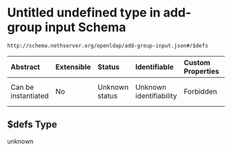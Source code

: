 # Untitled undefined type in add-group input Schema

```txt
http://schema.nethserver.org/openldap/add-group-input.json#/$defs
```



| Abstract            | Extensible | Status         | Identifiable            | Custom Properties | Additional Properties | Access Restrictions | Defined In                                                                     |
| :------------------ | :--------- | :------------- | :---------------------- | :---------------- | :-------------------- | :------------------ | :----------------------------------------------------------------------------- |
| Can be instantiated | No         | Unknown status | Unknown identifiability | Forbidden         | Allowed               | none                | [add-group-input.json\*](openldap/add-group-input.json "open original schema") |

## $defs Type

unknown

